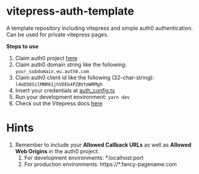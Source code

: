 # vitepress-auth-template
A template repository including vitepress and simple auth0 authentication. Can be used for private vitepress pages.

**Steps to use**

1. Claim auth0 project [here](https://auth0.com/de) 
2. Claim auth0 domain string like the following: `your_subdomain.eu.auth0.com`
3. Claim auth0 client id like the following (32-char-string): `l4oD58SilMNR61jhVDEb4PZBVtmWRMgh`
4. Insert your credentials at [auth_config.ts](./docs/.vitepress/auth/auth_config.ts)
5. Run your development environment: `yarn dev`
6. Check out the Vitepress docs [here](https://vitepress.vuejs.org) 

# Hints

1. Remember to include your **Allowed Callback URLs** as well as **Allowed Web Origins** in the auth0 project.
   1. For development environments: *.localhost:port
   2. For production environments: https://*.fancy-pagename.com

